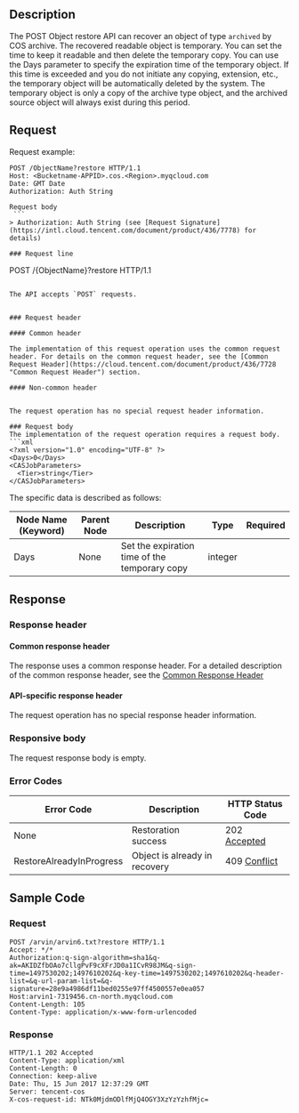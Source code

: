 ## Description
The POST Object restore API can recover an object of type `archived` by COS archive. The recovered readable object is temporary. You can set the time to keep it readable and then delete the temporary copy. You can use the Days parameter to specify the expiration time of the temporary object. If this time is exceeded and you do not initiate any copying, extension, etc., the temporary object will be automatically deleted by the system. The temporary object is only a copy of the archive type object, and the archived source object will always exist during this period.

## Request
Request example:
```
POST /ObjectName?restore HTTP/1.1
Host: <Bucketname-APPID>.cos.<Region>.myqcloud.com
Date: GMT Date
Authorization: Auth String

Request body
 ```
> Authorization: Auth String (see [Request Signature](https://intl.cloud.tencent.com/document/product/436/7778) for details)

### Request line

```
POST /{ObjectName}?restore HTTP/1.1
```

The API accepts `POST` requests.


### Request header

#### Common header

The implementation of this request operation uses the common request header. For details on the common request header, see the [Common Request Header](https://cloud.tencent.com/document/product/436/7728 "Common Request Header") section.

#### Non-common header


The request operation has no special request header information.

### Request body
The implementation of the request operation requires a request body.
```xml
<?xml version="1.0" encoding="UTF-8" ?>
<Days>0</Days>
<CASJobParameters>
  <Tier>string</Tier>
</CASJobParameters>
```


The specific data is described as follows:

Node Name (Keyword)|Parent Node|Description|Type|Required
---|---|---|---|---
Days|None|Set the expiration time of the temporary copy|integer|

## Response
### Response header

#### Common response header

The response uses a common response header. For a detailed description of the common response header, see the [Common Response Header](https://intl.cloud.tencent.com/document/product/436/7729 "Common Response Header")
#### API-specific response header


The request operation has no special response header information.

### Responsive body
The request response body is empty.

### Error Codes

Error Code|Description|HTTP Status Code
---|---|---
None|Restoration success|202 [Accepted](https://tools.ietf.org/html/rfc7231#section-6.3.3)
RestoreAlreadyInProgress| Object is already in recovery |409 [Conflict](https://tools.ietf.org/html/rfc7231#section-6.5.8)


## Sample Code

### Request

```
POST /arvin/arvin6.txt?restore HTTP/1.1
Accept: */*
Authorization:q-sign-algorithm=sha1&q-ak=AKIDZfbOAo7cllgPvF9cXFrJD0a1ICvR98JM&q-sign-time=1497530202;1497610202&q-key-time=1497530202;1497610202&q-header-list=&q-url-param-list=&q-signature=28e9a4986df11bed0255e97ff4500557e0ea057
Host:arvin1-7319456.cn-north.myqcloud.com
Content-Length: 105
Content-Type: application/x-www-form-urlencoded
```

### Response

```
HTTP/1.1 202 Accepted
Content-Type: application/xml
Content-Length: 0
Connection: keep-alive
Date: Thu, 15 Jun 2017 12:37:29 GMT
Server: tencent-cos
X-cos-request-id: NTk0MjdmODlfMjQ4OGY3XzYzYzhfMjc=
```